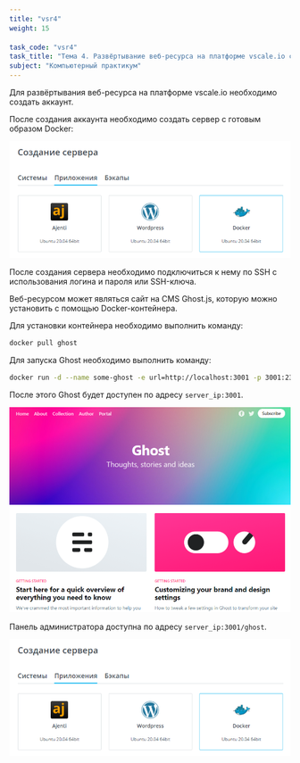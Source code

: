 ```yaml
---
title: "vsr4"
weight: 15

task_code: "vsr4"
task_title: "Тема 4. Развёртывание веб-ресурса на платформе vscale.io с использованием Docker"
subject: "Компьютерный практикум"
---
```


Для развёртывания веб-ресурса на платформе vscale.io необходимо создать аккаунт.

После создания аккаунта необходимо создать сервер с готовым образом Docker:

![ВСР тема 4 1)](./vsr-4-screenshots/1.png)  

После создания сервера необходимо подключиться к нему по SSH с использования логина и пароля или SSH-ключа.

Веб-ресурсом может являться сайт на CMS Ghost.js, которую можно установить с помощью Docker-контейнера.

Для установки контейнера необходимо выполнить команду:

```bash
docker pull ghost
```

Для запуска Ghost необходимо выполнить команду:

```bash
docker run -d --name some-ghost -e url=http://localhost:3001 -p 3001:2368 ghost
```

После этого Ghost будет доступен по адресу `server_ip:3001`.  

![ВСР тема 4 2](./vsr-4-screenshots/2.png)  

Панель администратора доступна по адресу `server_ip:3001/ghost`.  

![ВСР тема 4 3](./vsr-4-screenshots/1.png) 
